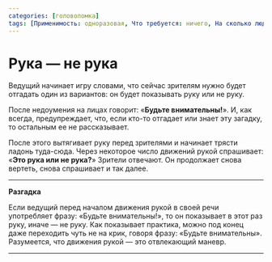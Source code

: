 ```yaml
---
categories: [головоломка]
tags: [Применимость: одноразовая, Что требуется: ничего, На сколько людей рассчитано: от 2, Подвижность: нет, Место проведения: где угодно]
---
```


# Рука — не рука

Ведущий начинает игру словами, что сейчас зрителям нужно будет отгадать один из вариантов: он будет показывать руку или не руку.

После недоумения на лицах говорит: «**Будьте внимательны!**». И, как всегда, предупреждает, что, если кто-то отгадает или знает эту загадку, то остальным ее не рассказывает.

После этого вытягивает руку перед зрителями и начинает трясти ладонь туда-сюда. Через некоторое число движений рукой спрашивает: «**Это рука или не рука?**» Зрители отвечают. Он продолжает снова вертеть, снова спрашивает и так далее.

---

**Разгадка** <!-- !details -->

Если ведущий перед началом движения рукой в своей речи употребляет фразу: «Будьте внимательны!», то он показывает в этот раз руку, иначе — не руку. Как показывает практика, можно под конец даже переходить чуть не на крик, говоря фразу: «Будьте внимательны». Разумеется, что движения рукой — это отвлекающий маневр.

---
